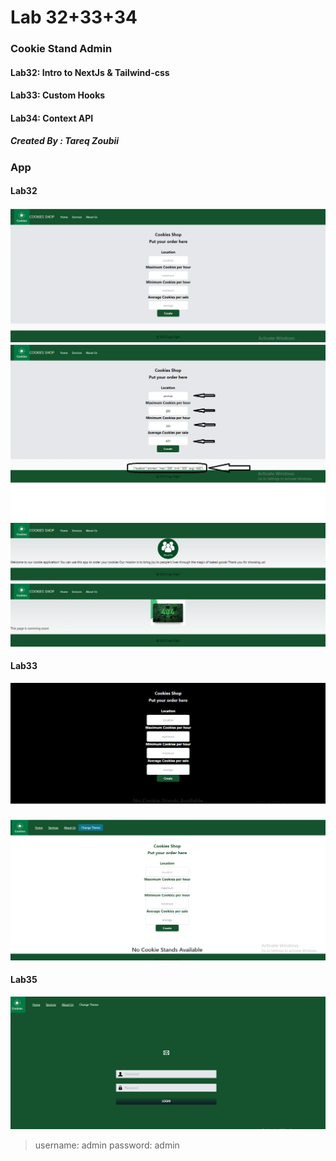 # Lab 32+33+34

### Cookie Stand Admin 

#### Lab32: Intro to NextJs & Tailwind-css
#### Lab33: Custom Hooks
#### Lab34: Context API
##### Created By : Tareq Zoubii

### App
#### Lab32
![image1](/folder/pic1.png)
![image2](/folder/pic2.png)
![image3](/folder/pic3.png)
![image4](/folder/pic4.png)
#### Lab33
![image5](/folder/pic6.png)
####
![image7](/folder/pic7.png)
#### Lab35
![image6](/folder/pic5.png)
> username: admin password: admin
